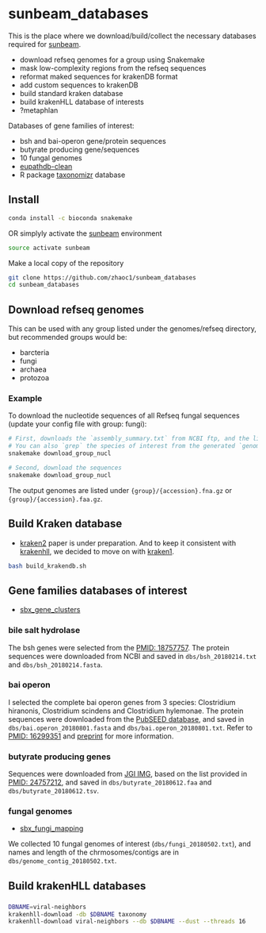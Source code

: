# sunbeam_databases

This is the place where we download/build/collect the necessary databases required for [sunbeam](https://github.com/sunbeam-labs/sunbeam). 

- download refseq genomes for a group using Snakemake
- mask low-complexity regions from the refseq sequences
- reformat maked sequences for krakenDB format
- add custom sequences to krakenDB
- build standard kraken database
- build krakenHLL database of interests
- ?metaphlan

Databases of gene families of interest:
- bsh and bai-operon gene/protein sequences
- butyrate producing gene/sequences
- 10 fungal genomes
- [eupathdb-clean](https://ccb.jhu.edu/data/eupathDB/)
- R package [taxonomizr](https://github.com/sherrillmix/taxonomizr) database

## Install
```bash
conda install -c bioconda snakemake
```

OR simplyly activate the [sunbeam](https://github.com/sunbeam-labs/sunbeam) environment
```bash
source activate sunbeam
```

Make a local copy of the repository
```bash
git clone https://github.com/zhaoc1/sunbeam_databases
cd sunbeam_databases
```

## Download refseq genomes 

This can be used with any group listed under the genomes/refseq directory, but recommended groups would be:

- barcteria
- fungi
- archaea
- protozoa

### Example

To download the nucleotide sequences of all Refseq fungal sequences (update your config file with group: fungi):

```bash
# First, downloads the `assembly_summary.txt` from NCBI ftp, and the list of all genomes
# You can also `grep` the species of interest from the generated `genome_urls.txt`
snakemake download_group_nucl

# Second, download the sequences
snakemake download_group_nucl
```

The output genomes are listed under `{group}/{accession}.fna.gz` or `{group}/{accession}.faa.gz`.

## Build Kraken database

- [kraken2](https://ccb.jhu.edu/software/kraken/MANUAL.html#installation) paper is under preparation. And to keep it consistent with [krakenhll](https://github.com/fbreitwieser/krakenhll), we decided to move on with [kraken1](http://ccb.jhu.edu/software/kraken/). 

```bash
bash build_krakendb.sh
```

## Gene families databases of interest

- [sbx_gene_clusters](https://github.com/sunbeam-labs/sbx_gene_clusters)

### bile salt hydrolase

The bsh genes were selected from the [PMID: 18757757](https://www.ncbi.nlm.nih.gov/pubmed/18757757). The protein sequences were downloaded from NCBI and saved in `dbs/bsh_20180214.txt` and `dbs/bsh_20180214.fasta`.

### bai operon

I selected the complete bai operon genes from 3 species: Clostridium hiranonis, Clostridium scindens and Clostridium hylemonae. The protein sequences were downloaded from the [PubSEED database](http://pubseed.theseed.org/), and saved in `dbs/bai.operon_20180801.fasta` and `dbs/bai.operon_20180801.txt`. Refer to [PMID: 16299351](https://www.ncbi.nlm.nih.gov/pubmed/16299351) and [preprint](https://www.biorxiv.org/content/early/2017/12/04/229138) for more information.

### butyrate producing genes

Sequences were downloaded from [JGI IMG](https://img.jgi.doe.gov/), based on the list provided in [PMID: 24757212](https://www.ncbi.nlm.nih.gov/pubmed/?term=Revealing+the+Bacterial+Butyrate+Synthesis+Pathways+by+Analyzing+(Meta)genomic+Data), and saved in `dbs/butyrate_20180612.faa` and `dbs/butyrate_20180612.tsv`.

### fungal genomes 

- [sbx_fungi_mapping](https://github.com/sunbeam-labs/sbx_fungi_mapping)

We collected 10 fungal genomes of interest (`dbs/fungi_20180502.txt`), and names and length of the chrmosomes/contigs are in `dbs/genome_contig_20180502.txt`.

## Build krakenHLL databases

### 

  ```bash
  DBNAME=viral-neighbors
  krakenhll-download -db $DBNAME taxonomy
  krakenhll-download viral-neighbors --db $DBNAME --dust --threads 16
  ```
